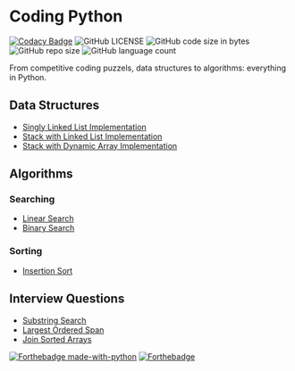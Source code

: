 # Coding Python

[![Codacy Badge](https://api.codacy.com/project/badge/Grade/cea7d69eb3f54f63bef0be6d1f025638)](https://app.codacy.com/gh/nityansuman/coding-python?utm_source=github.com&utm_medium=referral&utm_content=nityansuman/coding-python&utm_campaign=Badge_Grade_Settings)
![GitHub LICENSE](https://img.shields.io/github/license/nityansuman/coding-python)
![GitHub code size in bytes](https://img.shields.io/github/languages/code-size/nityansuman/coding-python)
![GitHub repo size](https://img.shields.io/github/repo-size/nityansuman/coding-python)
![GitHub language count](https://img.shields.io/github/languages/count/nityansuman/coding-python)

From competitive coding puzzels, data structures to algorithms: everything in Python.

## Data Structures

- [Singly Linked List Implementation](data-structures/singly_linked_list.py)
- [Stack with Linked List Implementation](data-structures/stack.py)
- [Stack with Dynamic Array Implementation](data-structures/stack.py)


## Algorithms

### Searching

- [Linear Search](algorithms/linear_search.py)
- [Binary Search](algorithms/binary_search.py)

### Sorting

- [Insertion Sort](algorithms/insertion_sort.py)

## Interview Questions

- [Substring Search](interview/substring_search.py)
- [Largest Ordered Span](interview/largest_inorder_span.py)
- [Join Sorted Arrays](interview/join_sorted_arrays.py)

[![Forthebadge made-with-python](http://ForTheBadge.com/images/badges/made-with-python.svg)](https://www.python.org/)
[![Forthebadge](https://forthebadge.com/images/badges/built-with-love.svg)](https://forthebadge.com)
